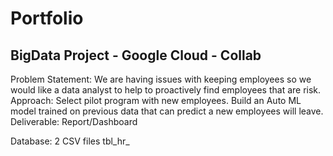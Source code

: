 # Portfolio
## BigData Project - Google Cloud - Collab
Problem Statement:
We are having issues with keeping employees so we would like a data analyst to help to proactively find employees that are risk.
Approach: 
Select pilot program with new employees. 
Build an Auto ML model trained on previous data that can predict a new employees will leave.
Deliverable: 
Report/Dashboard

Database: 2 CSV files tbl_hr_

